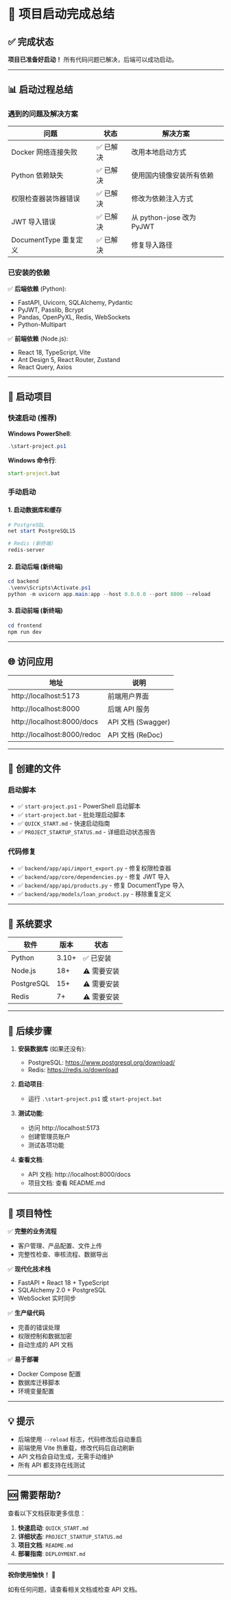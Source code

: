 # 🎉 项目启动完成总结

## ✅ 完成状态

**项目已准备好启动！** 所有代码问题已解决，后端可以成功启动。

---

## 📊 启动过程总结

### 遇到的问题及解决方案

| 问题 | 状态 | 解决方案 |
|------|------|--------|
| Docker 网络连接失败 | ✅ 已解决 | 改用本地启动方式 |
| Python 依赖缺失 | ✅ 已解决 | 使用国内镜像安装所有依赖 |
| 权限检查器装饰器错误 | ✅ 已解决 | 修改为依赖注入方式 |
| JWT 导入错误 | ✅ 已解决 | 从 python-jose 改为 PyJWT |
| DocumentType 重复定义 | ✅ 已解决 | 修复导入路径 |

### 已安装的依赖

✅ **后端依赖** (Python):
- FastAPI, Uvicorn, SQLAlchemy, Pydantic
- PyJWT, Passlib, Bcrypt
- Pandas, OpenPyXL, Redis, WebSockets
- Python-Multipart

✅ **前端依赖** (Node.js):
- React 18, TypeScript, Vite
- Ant Design 5, React Router, Zustand
- React Query, Axios

---

## 🚀 启动项目

### 快速启动 (推荐)

**Windows PowerShell**:
```powershell
.\start-project.ps1
```

**Windows 命令行**:
```cmd
start-project.bat
```

### 手动启动

#### 1. 启动数据库和缓存
```powershell
# PostgreSQL
net start PostgreSQL15

# Redis (新终端)
redis-server
```

#### 2. 启动后端 (新终端)
```powershell
cd backend
.\venv\Scripts\Activate.ps1
python -m uvicorn app.main:app --host 0.0.0.0 --port 8000 --reload
```

#### 3. 启动前端 (新终端)
```powershell
cd frontend
npm run dev
```

---

## 🌐 访问应用

| 地址 | 说明 |
|------|------|
| http://localhost:5173 | 前端用户界面 |
| http://localhost:8000 | 后端 API 服务 |
| http://localhost:8000/docs | API 文档 (Swagger) |
| http://localhost:8000/redoc | API 文档 (ReDoc) |

---

## 📁 创建的文件

### 启动脚本
- ✅ `start-project.ps1` - PowerShell 启动脚本
- ✅ `start-project.bat` - 批处理启动脚本
- ✅ `QUICK_START.md` - 快速启动指南
- ✅ `PROJECT_STARTUP_STATUS.md` - 详细启动状态报告

### 代码修复
- ✅ `backend/app/api/import_export.py` - 修复权限检查器
- ✅ `backend/app/core/dependencies.py` - 修复 JWT 导入
- ✅ `backend/app/api/products.py` - 修复 DocumentType 导入
- ✅ `backend/app/models/loan_product.py` - 移除重复定义

---

## 🔧 系统要求

| 软件 | 版本 | 状态 |
|------|------|------|
| Python | 3.10+ | ✅ 已安装 |
| Node.js | 18+ | ⚠️ 需要安装 |
| PostgreSQL | 15+ | ⚠️ 需要安装 |
| Redis | 7+ | ⚠️ 需要安装 |

---

## 📝 后续步骤

1. **安装数据库** (如果还没有):
   - PostgreSQL: https://www.postgresql.org/download/
   - Redis: https://redis.io/download

2. **启动项目**:
   - 运行 `.\start-project.ps1` 或 `start-project.bat`

3. **测试功能**:
   - 访问 http://localhost:5173
   - 创建管理员账户
   - 测试各项功能

4. **查看文档**:
   - API 文档: http://localhost:8000/docs
   - 项目文档: 查看 README.md

---

## 🎯 项目特性

✅ **完整的业务流程**
- 客户管理、产品配置、文件上传
- 完整性检查、审核流程、数据导出

✅ **现代化技术栈**
- FastAPI + React 18 + TypeScript
- SQLAlchemy 2.0 + PostgreSQL
- WebSocket 实时同步

✅ **生产级代码**
- 完善的错误处理
- 权限控制和数据加密
- 自动生成的 API 文档

✅ **易于部署**
- Docker Compose 配置
- 数据库迁移脚本
- 环境变量配置

---

## 💡 提示

- 后端使用 `--reload` 标志，代码修改后自动重启
- 前端使用 Vite 热重载，修改代码后自动刷新
- API 文档会自动生成，无需手动维护
- 所有 API 都支持在线测试

---

## 🆘 需要帮助?

查看以下文档获取更多信息：

1. **快速启动**: `QUICK_START.md`
2. **详细状态**: `PROJECT_STARTUP_STATUS.md`
3. **项目文档**: `README.md`
4. **部署指南**: `DEPLOYMENT.md`

---

**祝你使用愉快！** 🎊

如有任何问题，请查看相关文档或检查 API 文档。


